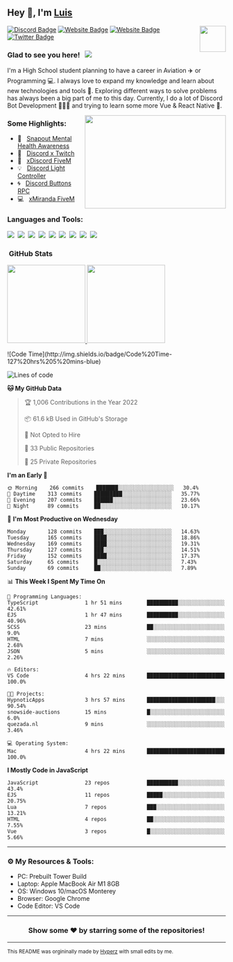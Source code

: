 ## Hey 👋, I'm [Luis](https://hypnoticsiege.net/) 

<img align="right" height="60" width="60" alt="" src="https://hypnoticsiege.net/images/uploads/logo.png" />

[![Discord Badge](https://img.shields.io/badge/-Discord-000000?style=flat-square&logo=Discord&logoColor=white)](https://hypnoticsiege.net/discord)
[![Website Badge](https://img.shields.io/badge/Snowside-000000?style=flat-square&logo=snowpack&logoColor=blue)](https://hypnoticsiege.net/snowside)
[![Website Badge](https://img.shields.io/badge/Website-000000?style=flat-square&logo=google-chrome&logoColor=white)](https://hypnoticsiege.net/)
[![Twitter Badge](https://img.shields.io/badge/-Twitter-000000?style=flat-square&logo=Twitter&logoColor=blue)](https://twitter.com/hypnoticsiege)

### Glad to see you here! &nbsp; ![](https://komarev.com/ghpvc/?username=HypnoticSiege&label=Views&color=blue&style=plastic) 

I'm a High School student planning to have a career in Aviation ✈️ or Programming 💻. I always love to expand my knowledge and learn about new technologies and tools 🔨.  Exploring different ways to solve problems has always been a big part of me to this day. Currently, I do a lot of Discord Bot Development 👨🏻‍💻 and trying to learn some more Vue & React Native 👀.

<img align="right" height="215" width="325" alt="" src="https://cdn.dribbble.com/users/416610/screenshots/4801105/coding_desk_flat_vector_ui_ux_design_illustration_motion_animation_gif2.gif" />


### Some Highlights:

- 📌 &nbsp; [Snapout Mental Health Awareness](https://snapout.nl/)
- 🚀 &nbsp; [Discord x Twitch](https://github.com/HypnoticSiege/Discord-x-Twitch)
- 🏫 &nbsp; [xDiscord FiveM](https://github.com/HypnoticSiege/xDiscord)
- 💡 &nbsp; [Discord Light Controller](https://github.com/HypnoticSiege/discord-light-controller)
- 🌀 &nbsp; [Discord Buttons RPC](https://github.com/HypnoticSiege/Discord-Buttons-RPC)
- 💻 &nbsp; [xMiranda FiveM](https://github.com/HypnoticSiege/xMiranda)

### Languages and Tools:

![](https://img.shields.io/badge/JavaScript-000000?style=for-the-badge&logo=javascript&logoColor=yellow)&nbsp;
![](https://img.shields.io/badge/Node.js-000000?style=for-the-badge&logo=node.js&logoColor=green)&nbsp;
![](https://img.shields.io/badge/HTML5-000000?style=for-the-badge&logo=html5&logoColor=orange)&nbsp;
![](https://img.shields.io/badge/CSS3-000000?style=for-the-badge&logo=css3&logoColor=blue)&nbsp;
![](https://img.shields.io/badge/Typescript-000000?style=for-the-badge&logo=typescript&logoColor=blue)&nbsp;
![](https://img.shields.io/badge/Windows-000000?style=for-the-badge&logo=windows&logoColor=blue)&nbsp;
![](https://img.shields.io/badge/Linux-000000?style=for-the-badge&logo=linux&logoColor=orange)&nbsp;
![](https://img.shields.io/badge/Discord-000000?style=for-the-badge&logo=discord&logoColor=white)&nbsp;
![](https://img.shields.io/badge/GitHub-000000?style=for-the-badge&logo=github&logoColor=white)&nbsp;

### &nbsp;GitHub Stats

<p align="left">
<a href="https://github.com/HypnoticSiege">
  <img height="180em" src="https://github-readme-stats-eight-theta.vercel.app/api?username=HypnoticSiege&show_icons=true&theme=react&include_all_commits=true&count_private=true"/>
  <img height="180em" src="https://github-readme-stats-eight-theta.vercel.app/api/top-langs/?username=HypnoticSiege&layout=compact&langs_count=8&theme=react"/>
  </a>
</p>
<!--START_SECTION:waka-->
![Code Time](http://img.shields.io/badge/Code%20Time-127%20hrs%205%20mins-blue)

![Lines of code](https://img.shields.io/badge/From%20Hello%20World%20I%27ve%20Written-146%20Thousand%20lines%20of%20code-blue)

**🐱 My GitHub Data** 

> 🏆 1,006 Contributions in the Year 2022
 > 
> 📦 61.6 kB Used in GitHub's Storage 
 > 
> 🚫 Not Opted to Hire
 > 
> 📜 33 Public Repositories 
 > 
> 🔑 25 Private Repositories  
 > 
**I'm an Early 🐤** 

```text
🌞 Morning    266 commits    ███████░░░░░░░░░░░░░░░░░░   30.4% 
🌆 Daytime    313 commits    █████████░░░░░░░░░░░░░░░░   35.77% 
🌃 Evening    207 commits    ██████░░░░░░░░░░░░░░░░░░░   23.66% 
🌙 Night      89 commits     ██░░░░░░░░░░░░░░░░░░░░░░░   10.17%

```
📅 **I'm Most Productive on Wednesday** 

```text
Monday       128 commits    ███░░░░░░░░░░░░░░░░░░░░░░   14.63% 
Tuesday      165 commits    ████░░░░░░░░░░░░░░░░░░░░░   18.86% 
Wednesday    169 commits    ████░░░░░░░░░░░░░░░░░░░░░   19.31% 
Thursday     127 commits    ███░░░░░░░░░░░░░░░░░░░░░░   14.51% 
Friday       152 commits    ████░░░░░░░░░░░░░░░░░░░░░   17.37% 
Saturday     65 commits     █░░░░░░░░░░░░░░░░░░░░░░░░   7.43% 
Sunday       69 commits     ██░░░░░░░░░░░░░░░░░░░░░░░   7.89%

```


📊 **This Week I Spent My Time On** 

```text
💬 Programming Languages: 
TypeScript               1 hr 51 mins        ██████████░░░░░░░░░░░░░░░   42.61% 
EJS                      1 hr 47 mins        ██████████░░░░░░░░░░░░░░░   40.96% 
SCSS                     23 mins             ██░░░░░░░░░░░░░░░░░░░░░░░   9.0% 
HTML                     7 mins              ░░░░░░░░░░░░░░░░░░░░░░░░░   2.68% 
JSON                     5 mins              ░░░░░░░░░░░░░░░░░░░░░░░░░   2.26%

🔥 Editors: 
VS Code                  4 hrs 22 mins       █████████████████████████   100.0%

🐱‍💻 Projects: 
HypnoticApps             3 hrs 57 mins       ██████████████████████░░░   90.54% 
snowside-auctions        15 mins             █░░░░░░░░░░░░░░░░░░░░░░░░   6.0% 
quezada.nl               9 mins              ░░░░░░░░░░░░░░░░░░░░░░░░░   3.46%

💻 Operating System: 
Mac                      4 hrs 22 mins       █████████████████████████   100.0%

```

**I Mostly Code in JavaScript** 

```text
JavaScript               23 repos            ██████████░░░░░░░░░░░░░░░   43.4% 
EJS                      11 repos            █████░░░░░░░░░░░░░░░░░░░░   20.75% 
Lua                      7 repos             ███░░░░░░░░░░░░░░░░░░░░░░   13.21% 
HTML                     4 repos             ██░░░░░░░░░░░░░░░░░░░░░░░   7.55% 
Vue                      3 repos             █░░░░░░░░░░░░░░░░░░░░░░░░   5.66%

```



<!--END_SECTION:waka-->

---

### ⚙️ My Resources & Tools:

- PC: Prebuilt Tower Build
- Laptop: Apple MacBook Air M1 8GB
- OS: Windows 10/macOS Monterey
- Browser: Google Chrome
- Code Editor: VS Code

---

<h3 align=center>Show some ❤️ by starring some of the repositories!</h3>

---
<small>This README was orgininally made by <a href="https://hyperz.net/">Hyperz</a> with small edits by me.</small>
